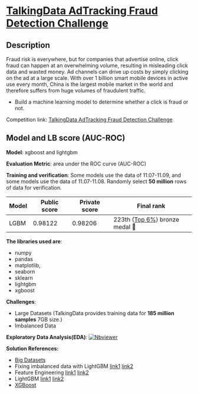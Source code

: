 # [TalkingData AdTracking Fraud Detection Challenge](https://www.kaggle.com/c/talkingdata-adtracking-fraud-detection)


## Description
Fraud risk is everywhere, but for companies that advertise online, click fraud can happen at an overwhelming volume, resulting in misleading click data and wasted money. Ad channels can drive up costs by simply clicking on the ad at a large scale. With over 1 billion smart mobile devices in active use every month, China is the largest mobile market in the world and therefore suffers from huge volumes of fraudulent traffic. 

- Build a machine learning model to determine whether a click is fraud or not.


Competition link: [TalkingData AdTracking Fraud Detection Challenge](https://www.kaggle.com/c/talkingdata-adtracking-fraud-detection)

## Model and LB score (AUC-ROC)
**Model**: xgboost and lightgbm

**Evaluation Metric**: area under the ROC curve (AUC-ROC)

**Training and verification**: Some models use the data of 11.07-11.09, and some models use the data of 11.07-11.08. Randomly select **50 million** rows of data for verification.

|Model|Public score|Private score|Final rank| 
|---|---|---|---|
| LGBM |0.98122|0.98206| 223th ([Top 6%](https://www.kaggle.com/shielaj/competitions)) bronze medal 🥉|

**The libraries used are**:  
- numpy
- pandas
- matplotlib, 
- seaborn
- sklearn
- lightgbm
- xgboost

**Challenges**:
- Large Datasets (TalkingData provides training data for **185 million samples** 7GB size.)
- Imbalanced Data

**Exploratory Data Analysis(EDA)**: [![Nbviewer](https://github.com/jupyter/design/blob/master/logos/Badges/nbviewer_badge.svg)](https://nbviewer.jupyter.org/github/shejz/TalkingData-AdTracking-Fraud-Detection/blob/master/TalkingData_AdTracking_Fraud_Detection.ipynb)

**Solution References:**
- [Big Datasets](https://www.kaggle.com/yuliagm/how-to-work-with-big-datasets-on-16g-ram-dask)
- Fixing imbalanced data with LightGBM
  [link1](https://www.kaggle.com/pranav84/lightgbm-fixing-unbalanced-data-lb-0-9680)
  [link2](https://www.kaggle.com/alexanderkireev/experiments-with-imbalance-nn-arch-9728)
- Feature Engineering
  [link1](https://www.kaggle.com/nanomathias/feature-engineering-importance-testing)
  [link2](https://www.kaggle.com/c/talkingdata-adtracking-fraud-detection/discussion/53634#latest-578234)
- LightGBM
  [link1](https://www.kaggle.com/aharless/kaggle-runnable-version-of-baris-kanber-s-lightgbm)
  [link2](https://www.kaggle.com/asraful70/talkingdata-added-new-features-in-lightgbm)
- [XGBoost](https://www.kaggle.com/joaopmpeinado/talkingdata-xgboost-lb-0-966)
